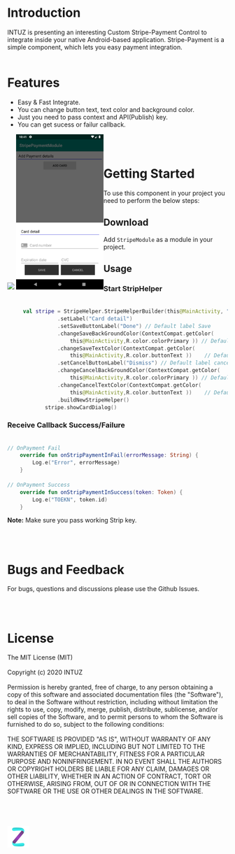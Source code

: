 <h1>Introduction</h1>
INTUZ is presenting an interesting Custom Stripe-Payment Control to integrate inside your native Android-based application. 
Stripe-Payment is a simple component, which lets you easy payment integration. 
<br/><br/>
<h1>Features</h1>

- Easy & Fast Integrate.
- You can change button text, text color and background color. 
- Just you need to pass context and API(Publish) key.
- You can get sucess or failur callback.

<div style="float:left">
<img src="Screenshots/Screen1.jpg" width="200">
<img src="Screenshots/Screen2.png" width="200">
</div>


<br/><br/>
<h1>Getting Started</h1>

To use this component in your project you need to perform the below steps:

Download
--------
Add `StripeModule` as a module in your project.  

Usage
--------

### Start StripHelper
```Kotlin

     val stripe = StripeHelper.StripeHelperBuilder(this@MainActivity, "Your strip payment API KEY", this)
                .setLabel("Card detail")
                .setSaveButtonLabel("Done") // Default label Save
                .changeSaveBackGroundColor(ContextCompat.getColor(
                    this@MainActivity,R.color.colorPrimary )) // Default save button bg color background_material_dark
                .changeSaveTextColor(ContextCompat.getColor(
                    this@MainActivity,R.color.buttonText ))    // Default save text color #AAAAAA
                .setCancelButtonLabel("Dismiss") // Default label cancel
                .changeCancelBackGroundColor(ContextCompat.getColor(
                    this@MainActivity,R.color.colorPrimary )) // Default Cancel button bg color background_material_dark
                .changeCancelTextColor(ContextCompat.getColor(
                    this@MainActivity,R.color.buttonText ))    // Default Cancel text color #AAAAAA
                .buildNewStripeHelper()
            stripe.showCardDialog()
```

### Receive Callback Success/Failure
```Kotlin

// OnPayment Fail
    override fun onStripPaymentInFail(errorMessage: String) {
        Log.e("Error", errorMessage)
    }

// OnPayment Success
    override fun onStripPaymentInSuccess(token: Token) {
        Log.e("TOEKN", token.id)
    }
```

**Note:** Make sure you pass working Strip key.


<br/><br/>
**<h1>Bugs and Feedback</h1>**
For bugs, questions and discussions please use the Github Issues.


<br/><br/>
**<h1>License</h1>**
The MIT License (MIT)
<br/><br/>
Copyright (c) 2020 INTUZ
<br/><br/>
Permission is hereby granted, free of charge, to any person obtaining a copy of this software and associated documentation files (the "Software"), to deal in the Software without restriction, including without limitation the rights to use, copy, modify, merge, publish, distribute, sublicense, and/or sell copies of the Software, and to permit persons to whom the Software is furnished to do so, subject to the following conditions: 
<br/><br/>
THE SOFTWARE IS PROVIDED "AS IS", WITHOUT WARRANTY OF ANY KIND, EXPRESS OR IMPLIED, INCLUDING BUT NOT LIMITED TO THE WARRANTIES OF MERCHANTABILITY, FITNESS FOR A PARTICULAR PURPOSE AND NONINFRINGEMENT. IN NO EVENT SHALL THE AUTHORS OR COPYRIGHT HOLDERS BE LIABLE FOR ANY CLAIM, DAMAGES OR OTHER LIABILITY, WHETHER IN AN ACTION OF CONTRACT, TORT OR OTHERWISE, ARISING FROM, OUT OF OR IN CONNECTION WITH THE SOFTWARE OR THE USE OR OTHER DEALINGS IN THE SOFTWARE.

<br/>
<h1></h1>
<a href="https://www.intuz.com/" target="_blank"><img src="Screenshots/logo.jpg"></a>



